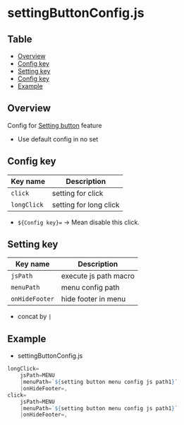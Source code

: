# settingButtonConfig.js

Table
-----------------
<!-- vim-markdown-toc GFM -->

* [Overview](#overview)
* [Config key](#config-key)
* [Setting key](#config-key)
* [Config key](#config-key)
* [Example](#example)


## Overview

Config for [Setting button](https://github.com/puutaro/CommandClick/blob/master/USAGE.md#settings) feature

- Use default config in no set

## Config key 

| Key name | Description | 
| --------- | --------- | 
| `click` | setting for click | 
| `longClick` | setting for long click |

- `${Config key}=` -> Mean disable this click.


## Setting key 

| Key name | Description | 
| --------- | --------- | 
| `jsPath` | execute js path macro | 
| `menuPath` | menu config path |
| `onHideFooter` | hide footer in menu |

- concat by `|`


## Example

- settingButtonConfig.js

```js.js
longClick=
	jsPath=MENU
	|menuPath=`${setting button menu config js path1}`
	|onHideFooter=,
click=
	jsPath=MENU
	|menuPath=`${setting button menu config js path1}`
	|onHideFooter=,

```
